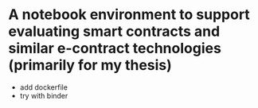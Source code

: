 # A notebook environment to support evaluating smart contracts and similar e-contract technologies (primarily for my thesis)

* add dockerfile
* try with binder
